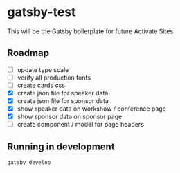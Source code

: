 # gatsby-test
This will be the Gatsby boilerplate for future Activate Sites

## Roadmap
 - [ ] update type scale
 - [ ] verify all production fonts
 - [ ] create cards css
 - [x] create json file for speaker data
 - [x] create json file for sponsor data
 - [x] show speaker data on workshow / conference page
 - [x] show sponsor data on sponsor page
 - [ ] create component / model for page headers

## Running in development
`gatsby develop`
